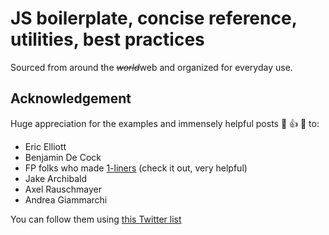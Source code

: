 # JS boilerplate, concise reference, utilities, best practices

Sourced from around the <s>*world*</s>web and organized for everyday use.

## Acknowledgement

Huge appreciation for the examples and immensely helpful posts 👏 👍 🥇 to:
* Eric Elliott
* Benjamin De Cock
* FP folks who made [1-liners](https://github.com/1-liners/1-liners) (check it out, very helpful)
* Jake Archibald
* Axel Rauschmayer
* Andrea Giammarchi

You can follow them using [this Twitter list](https://twitter.com/sergbuzko/lists/js-know-the-parts)
